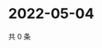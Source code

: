 # 2022-05-04

共 0 条

<!-- BEGIN WEIBO -->
<!-- 最后更新时间 Wed May 04 2022 00:27:35 GMT+0800 (China Standard Time) -->

<!-- END WEIBO -->

